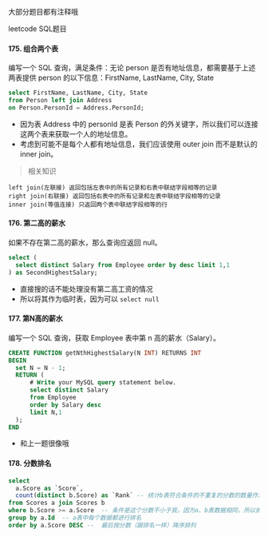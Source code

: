大部分题目都有注释哦

leetcode SQL题目

#### 175. 组合两个表
编写一个 SQL 查询，满足条件：无论 person 是否有地址信息，都需要基于上述两表提供 person 的以下信息：FirstName, LastName, City, State


```sql
select FirstName, LastName, City, State
from Person left join Address
on Person.PersonId = Address.PersonId;
```
- 因为表 Address 中的 personId 是表 Person 的外关键字，所以我们可以连接这两个表来获取一个人的地址信息。
- 考虑到可能不是每个人都有地址信息，我们应该使用 outer join 而不是默认的 inner join。

> 相关知识

    left join(左联接) 返回包括左表中的所有记录和右表中联结字段相等的记录 
    right join(右联接) 返回包括右表中的所有记录和左表中联结字段相等的记录
    inner join(等值连接) 只返回两个表中联结字段相等的行
    
#### 176. 第二高的薪水
如果不存在第二高的薪水，那么查询应返回 null。

```sql
select (
  select distinct Salary from Employee order by desc limit 1,1
) as SecondHighestSalary;
```
- 直接搜的话不能处理没有第二高工资的情况
- 所以将其作为临时表，因为可以 `select null`

#### 177. 第N高的薪水
编写一个 SQL 查询，获取 Employee 表中第 n 高的薪水（Salary）。

```sql
CREATE FUNCTION getNthHighestSalary(N INT) RETURNS INT
BEGIN
  set N = N - 1;
  RETURN (
      # Write your MySQL query statement below.
      select distinct Salary
      from Employee
      order by Salary desc
      limit N,1
  );
END
```
- 和上一题很像哦

#### 178. 分数排名

```sql
select 
  a.Score as `Score`, 
  count(distinct b.Score) as `Rank` -- 统计b表符合条件的不重复的分数的数量作为排名
from Scores a join Scores b
where b.Score >= a.Score  -- 条件是这个分数不小于我，因为a、b表数据相同，所以排名值最小是1
group by a.Id  -- a表中每个数据都进行排名
order by a.Score DESC --  最后按分数（跟排名一样）降序排列
```